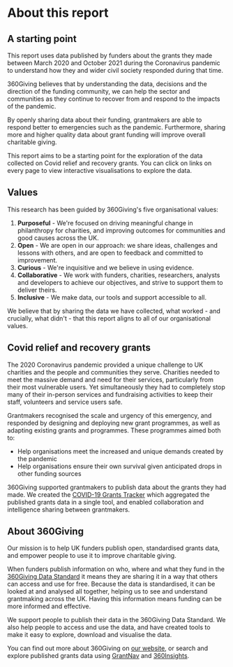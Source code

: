# About this report

## A starting point

This report uses data published by funders about the grants they made between March 2020 and October 2021 during the Coronavirus pandemic to understand how they and wider civil society responded during that time.

360Giving believes that by understanding the data, decisions and the direction of the funding community, we can help the sector and communities as they continue to recover from and respond to the impacts of the pandemic.

By openly sharing data about their funding, grantmakers are able to respond better to emergencies such as the pandemic. Furthermore, sharing more and higher quality data about grant funding will improve overall charitable giving.

This report aims to be a starting point for the exploration of the data collected on Covid relief and recovery grants. You can click on links on every page to view interactive visualisations to explore the data.

## Values

This research has been guided by 360Giving's five organisational values: 

1. **Purposeful** - We're focused on driving meaningful change in philanthropy for charities, and improving outcomes for communities and good causes across the UK.
2. **Open** - We are open in our approach: we share ideas, challenges and lessons with others, and are open to feedback and committed to improvement.
3. **Curious** - We're inquisitive and we believe in using evidence.
4. **Collaborative** - We work with funders, charities, researchers, analysts and developers to achieve our objectives, and strive to support them to deliver theirs.
5. **Inclusive** - We make data, our tools and support accessible to all. 

We believe that by sharing the data we have collected, what worked - and crucially, what didn't - that this report aligns to all of our organisational values. 

## Covid relief and recovery grants

The 2020 Coronavirus pandemic provided a unique challenge to UK charities and the people and communities they serve. Charities needed to meet the massive demand and need for their services, particularly from their most vulnerable users. Yet simultaneously they had to completely stop many of their in-person services and fundraising activities to keep their staff, volunteers and service users safe.

Grantmakers recognised the scale and urgency of this emergency, and responded by designing and deploying new grant programmes, as well as adapting existing grants and programmes. These programmes aimed both to:

- Help organisations meet the increased and unique demands created by the pandemic
- Help organisations ensure their own survival given anticipated drops in other funding sources

360Giving supported grantmakers to publish data about the grants they had made. We created the 
[COVID-19 Grants Tracker](https://covidtracker.threesixtygiving.org/) which aggregated the published grants data in a single tool, and enabled collaboration and intelligence sharing between grantmakers.

## About 360Giving

Our mission is to help UK funders publish open, standardised grants data, and empower people to use it to improve charitable giving.

When funders publish information on who, where and what they fund in the [360Giving Data Standard](http://www.threesixtygiving.org/support-2/standard/) it means they are sharing it in a way that others can access and use for free. Because the data is standardised, it can be looked at and analysed all together, helping us to see and understand grantmaking across the UK. Having this information means funding can be more informed and effective.

We support people to publish their data in the 360Giving Data Standard. We also help people to access and use the data, and have created tools to make it easy to explore, download and visualise the data.

You can find out more about 360Giving on [our website](https://www.threesixtygiving.org/), or search and explore published grants data using [GrantNav](https://grantnav.threesixtygiving.org/) and [360Insights](https://insights.threesixtygiving.org/).
